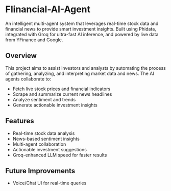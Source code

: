 # FIinancial-AI-Agent

An intelligent multi-agent system that leverages real-time stock data and financial news to provide smart investment insights. Built using Phidata, integrated with Groq for ultra-fast AI inference, and powered by live data from YFinance and Google.

## Overview
This project aims to assist investors and analysts by automating the process of gathering, analyzing, and interpreting market data and news. The AI agents collaborate to:
- Fetch live stock prices and financial indicators
- Scrape and summarize current news headlines
- Analyze sentiment and trends
- Generate actionable investment insights

## Features
- Real-time stock data analysis
- News-based sentiment insights
- Multi-agent collaboration 
- Actionable investment suggestions
- Groq-enhanced LLM speed for faster results

## Future Improvements
- Voice/Chat UI for real-time queries

